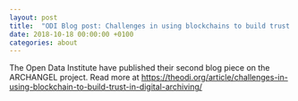 ```yaml
---
layout: post
title:  "ODI Blog post: Challenges in using blockchains to build trust in digital archiving"
date: 2018-10-18 00:00:00 +0100
categories: about
---
```


The Open Data Institute have published their second blog piece on the ARCHANGEL project. Read more at https://theodi.org/article/challenges-in-using-blockchain-to-build-trust-in-digital-archiving/